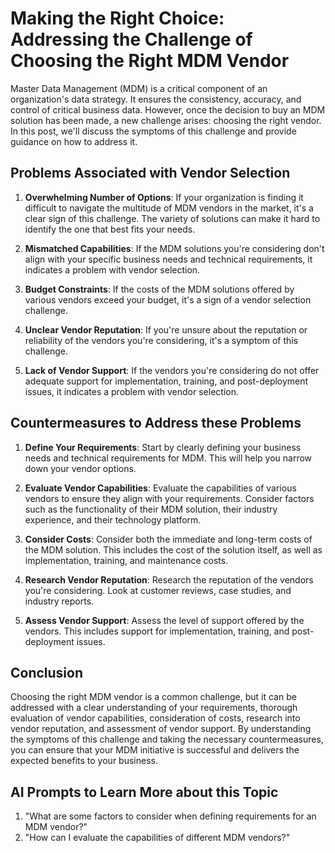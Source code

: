 # Making the Right Choice: Addressing the Challenge of Choosing the Right MDM Vendor

Master Data Management (MDM) is a critical component of an organization's data strategy. It ensures the consistency, accuracy, and control of critical business data. However, once the decision to buy an MDM solution has been made, a new challenge arises: choosing the right vendor. In this post, we'll discuss the symptoms of this challenge and provide guidance on how to address it.

## Problems Associated with Vendor Selection

1. **Overwhelming Number of Options**: If your organization is finding it difficult to navigate the multitude of MDM vendors in the market, it's a clear sign of this challenge. The variety of solutions can make it hard to identify the one that best fits your needs.

2. **Mismatched Capabilities**: If the MDM solutions you're considering don't align with your specific business needs and technical requirements, it indicates a problem with vendor selection.

3. **Budget Constraints**: If the costs of the MDM solutions offered by various vendors exceed your budget, it's a sign of a vendor selection challenge.

4. **Unclear Vendor Reputation**: If you're unsure about the reputation or reliability of the vendors you're considering, it's a symptom of this challenge.

5. **Lack of Vendor Support**: If the vendors you're considering do not offer adequate support for implementation, training, and post-deployment issues, it indicates a problem with vendor selection.

## Countermeasures to Address these Problems

1. **Define Your Requirements**: Start by clearly defining your business needs and technical requirements for MDM. This will help you narrow down your vendor options.

2. **Evaluate Vendor Capabilities**: Evaluate the capabilities of various vendors to ensure they align with your requirements. Consider factors such as the functionality of their MDM solution, their industry experience, and their technology platform.

3. **Consider Costs**: Consider both the immediate and long-term costs of the MDM solution. This includes the cost of the solution itself, as well as implementation, training, and maintenance costs.

4. **Research Vendor Reputation**: Research the reputation of the vendors you're considering. Look at customer reviews, case studies, and industry reports.

5. **Assess Vendor Support**: Assess the level of support offered by the vendors. This includes support for implementation, training, and post-deployment issues.

## Conclusion

Choosing the right MDM vendor is a common challenge, but it can be addressed with a clear understanding of your requirements, thorough evaluation of vendor capabilities, consideration of costs, research into vendor reputation, and assessment of vendor support. By understanding the symptoms of this challenge and taking the necessary countermeasures, you can ensure that your MDM initiative is successful and delivers the expected benefits to your business.

## AI Prompts to Learn More about this Topic

1. "What are some factors to consider when defining requirements for an MDM vendor?"
2. "How can I evaluate the capabilities of different MDM vendors?"

